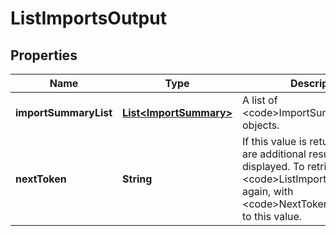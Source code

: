 

# ListImportsOutput


## Properties

| Name | Type | Description | Notes |
|------------ | ------------- | ------------- | -------------|
|**importSummaryList** | [**List&lt;ImportSummary&gt;**](ImportSummary.md) |  A list of &lt;code&gt;ImportSummary&lt;/code&gt; objects.  |  [optional] |
|**nextToken** | **String** |  If this value is returned, there are additional results to be displayed. To retrieve them, call &lt;code&gt;ListImports&lt;/code&gt; again, with &lt;code&gt;NextToken&lt;/code&gt; set to this value.  |  [optional] |




